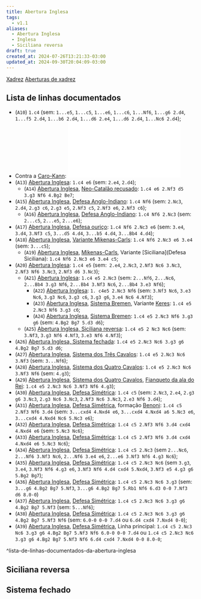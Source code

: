 ```yaml
---
title: Abertura Inglesa
tags:
  - v1.1
aliases:
  - Abertura Inglesa
  - Inglesa
  - Siciliana reversa
draft: true
created_at: 2024-07-26T13:21:33-03:00
updated_at: 2024-09-30T20:04:09-03:00
---
```


[Xadrez](../../../../sementes/2024/07/06/Xadrez.md)
[Aberturas de xadrez](../../../../atomos/2024/07/26/Xadrez_Aberturas.md)
## Lista de linhas documentados
- (`A10`) `1.c4` (sem: `1...e5`, `1...c5`, `1...e6`, `1...c6`, `1...Nf6`, `1...g6 2.d4`, `1...f5 2.d4`, `1...b6 2.d4`, `1...d6 2.e4`, `1...d6 2.d4`, `1...Nc6 2.d4`);
-  Contra a [Caro-Kann](../../../../ideias/2024/07/26/Xadrez_Caro_Kann.md): ![2024-07-05-Caro_Kann](../../../../ideias/2024/07/26/Xadrez_Caro_Kann.md#Linhas%20contra%20a%20abertura%20inglesa)
-  (`A13`) [Abertura Inglesa](Xadrez_Abertura_Inglesa.md): `1.c4 e6` (sem: `2.e4`, `2.d4`);
	-  (`A14`) [Abertura Inglesa](Xadrez_Abertura_Inglesa.md), [Neo-Catalão recusado](../12/Neo_Catalao_recusado.md): `1.c4 e6 2.Nf3 d5 3.g3 Nf6 4.Bg2 Be7`;
-  (`A15`) [Abertura Inglesa](Xadrez_Abertura_Inglesa.md), [Defesa Anglo-Indiano](../../../../ideias/2024/07/12/Xadrez_Defesa_Anglo_Indiano.md): `1.c4 Nf6` (sem: `2.Nc3`, `2.d4`, `2.g3 c6`, `2.g3 e5`, `2.Nf3 c5`, `2.Nf3 e6`, `2.Nf3 c6`);
	-  (`A16`) [Abertura Inglesa](Xadrez_Abertura_Inglesa.md), [Defesa Anglo-Indiano](../../../../ideias/2024/07/12/Xadrez_Defesa_Anglo_Indiano.md): `1.c4 Nf6 2.Nc3` (sem: `2...c5`, `2...e5`, `2...e6`);
- (`A17`) [Abertura Inglesa](Xadrez_Abertura_Inglesa.md), [Defesa ouriço](../../../../ideias/2024/07/12/Xadrez_Defesa_ourico.md): `1.c4 Nf6 2.Nc3 e6` (sem: `3.e4`, `3.d4`, `3.Nf3 c5`, `3...d5 4.d4`, `3...b5 4.d4`, `3...Bb4 4.d4`);
- (`A18`) [Abertura Inglesa](Xadrez_Abertura_Inglesa.md), [Variante Mikenas-Carls](../../../../ideias/2024/07/12/Xadrez_Mikenas_Carls.md): `1.c4 Nf6 2.Nc3 e6 3.e4` (sem: `3...c5`);
	- (`A19`) [Abertura Inglesa](Xadrez_Abertura_Inglesa.md), [Mikenas-Carls](../../../../ideias/2024/07/12/Xadrez_Mikenas_Carls.md), Variante [Siciliana](Defesa Siciliana): `1.c4 Nf6 2.Nc3 e6 3.e4 c5`;
-  (`A20`) [Abertura Inglesa](Xadrez_Abertura_Inglesa.md): `1.c4 e5` (sem:` 2.e4`, `2.Nc3`, `2.Nf3 Nc6 3.Nc3`, `2.Nf3 Nf6 3.Nc3`, `2.Nf3 d6 3.Nc3`);
	-  (`A21`) [Abertura Inglesa](Xadrez_Abertura_Inglesa.md): `1.c4 e5 2.Nc3` (sem: `2...Nf6`, `2...Nc6`, `2...Bb4 3.g3 Nf6`, `2...Bb4 3.Nf3 Nc6`, `2...Bb4 3.e3 Nf6`);
		-  (`A22`) [Abertura Inglesa](Xadrez_Abertura_Inglesa.md): `1. c4e5 2.Nc3 Nf6` (sem: `3.Nf3 Nc6`, `3.e3 Nc6`, `3.g3 Nc6`, `3.g3 c6`, `3.g3 g6`, `3.e4 Nc6 4.Nf3`);
		-  (`A23`) [Abertura Inglesa](Xadrez_Abertura_Inglesa.md), [Sistema Bremen](../../../../ideias/2024/07/12/Xadrez_Sistema_Bremen.md), Variante [Keres](../../../../ideias/2024/07/12/Xadrez_Keres.md): `1.c4 e5 2.Nc3 Nf6 3.g3 c6`;
		-  (`A24`) [Abertura Inglesa](Xadrez_Abertura_Inglesa.md), [Sistema Bremen](../../../../ideias/2024/07/12/Xadrez_Sistema_Bremen.md): `1.c4 e5 2.Nc3 Nf6 3.g3 g6` (sem: `4.Bg2 Bg7 5.d3 d6`);
	-  (`A25`) [Abertura Inglesa, Siciliana reversa](Xadrez_Abertura_Inglesa.md): `1.c4 e5 2 Nc3 Nc6` (sem: `3.Nf3`, `3.g3 Nf6 4.Nf3`, `3.e3 Nf6 4.Nf3`);
-  (`A26`) [Abertura Inglesa, Sistema fechada](Xadrez_Abertura_Inglesa.md): `1.c4 e5 2.Nc3 Nc6 3.g3 g6 4.Bg2 Bg7 5.d3 d6`;
-  (`A27`) [Abertura Inglesa](Xadrez_Abertura_Inglesa.md), [Sistema dos Três Cavalos](../../../../ideias/2024/07/12/Xadrez_Sistema_dos_Tres_Cavalos.md): `1.c4 e5 2.Nc3 Nc6 3.Nf3` (sem: `3...Nf6`);
-  (`A28`) [Abertura Inglesa](Xadrez_Abertura_Inglesa.md), [Sistema dos Quatro Cavalos](../../../../ideias/2024/07/12/Xadrez_Sistema_dos_Quatro_Cavalos.md): `1.c4 e5 2.Nc3 Nc6 3.Nf3 Nf6` (sem: `4.g3`);
-  (`A29`) [Abertura Inglesa](Xadrez_Abertura_Inglesa.md), [Sistema dos Quatro Cavalos](../../../../ideias/2024/07/12/Xadrez_Sistema_dos_Quatro_Cavalos.md), [Fianqueto da ala do Rei](../../../../sementes/2024/07/01/Xadrez_Fianqueto.md): `1.c4 e5 2.Nc3 Nc6 3.Nf3 Nf6 4.g3`);
-  (`A30`) [Abertura Inglesa](Xadrez_Abertura_Inglesa.md), [Defesa Simétrica](../../../../sementes/2024/07/12/Xadrez_Defesa_Simetrica.md): `1.c4 c5` (sem: `2.Nc3`, `2.e4`, `2.g3 g6 3.Nc3`, `2.g3 Nc6 3.Nc3`, `2.Nf3 Nc6 3.Nc3`, `2.e3 Nf6 3.d4`);
-  (`A31`) [Abertura Inglesa](Xadrez_Abertura_Inglesa.md), [Defesa Simétrica](../../../../sementes/2024/07/12/Xadrez_Defesa_Simetrica.md), formação [Benoni](../../../../ideias/2024/07/12/Xadrez_Benoni.md): `1.c4 c5 2.Nf3 Nf6 3.d4` (sem: `3...cxd4 4.Nxd4 e6`, `3...cxd4 4.Nxd4 a6 5.Nc3 e6`, `3...cxd4 4.Nxd4 Nc6 5.Nc3 e6`);
-  (`A32`) [Abertura Inglesa](Xadrez_Abertura_Inglesa.md), [Defesa Simétrica](../../../../sementes/2024/07/12/Xadrez_Defesa_Simetrica.md): `1.c4 c5 2.Nf3 Nf6 3.d4 cxd4 4.Nxd4 e6` (sem: `5.Nc3 Nc6`);
-  (`A33`) [Abertura Inglesa](Xadrez_Abertura_Inglesa.md), [Defesa Simétrica](../../../../sementes/2024/07/12/Xadrez_Defesa_Simetrica.md): `1.c4 c5 2.Nf3 Nf6 3.d4 cxd4 4.Nxd4 e6 5.Nc3 Nc6`);
-  (`A34`) [Abertura Inglesa](Xadrez_Abertura_Inglesa.md), [Defesa Simétrica](../../../../sementes/2024/07/12/Xadrez_Defesa_Simetrica.md): `1.c4 c5 2.Nc3` (sem `2...Nc6`, `2...Nf6 3.Nf3 Nc6`, `2...Nf6 3.e4 e6`, `2...e6 3.Nf3 Nf6 4.g3 Nc6`);
-  (`A35`) [Abertura Inglesa](Xadrez_Abertura_Inglesa.md), [Defesa Simétrica](../../../../sementes/2024/07/12/Xadrez_Defesa_Simetrica.md): `1.c4 c5 2.Nc3 Nc6` (sem `3.g3`, `3.e4`, `3.Nf3 Nf6 4.g3 e6`, `3.Nf3 Nf6 4.d4 cxd4 5.Nxd4`, `3.Nf3 e5 4.g3 g6 5.Bg2 Bg7`);
- (`A36`) [Abertura Inglesa](Xadrez_Abertura_Inglesa.md), [Defesa Simétrica](../../../../sementes/2024/07/12/Xadrez_Defesa_Simetrica.md): `1.c4 c5 2.Nc3 Nc6 3.g3` (sem: `3...g6 4.Bg2 Bg7 5.Nf3`, `3...g6 4.Bg2 Bg7 5.Rb1 Nf6 6.d3 0-0 7.Nf3 d6 8.0-0`)
- (`A37`) [Abertura Inglesa](Xadrez_Abertura_Inglesa.md), [Defesa Simétrica](../../../../sementes/2024/07/12/Xadrez_Defesa_Simetrica.md): `1.c4 c5 2.Nc3 Nc6 3.g3 g6 4.Bg2 Bg7 5.Nf3` (sem: `5...Nf6`);
- (`A38`) [Abertura Inglesa](Xadrez_Abertura_Inglesa.md), [Defesa Simétrica](../../../../sementes/2024/07/12/Xadrez_Defesa_Simetrica.md): `1.c4 c5 2.Nc3 Nc6 3.g3 g6 4.Bg2 Bg7 5.Nf3 Nf6` (sem: `6.0-0 0-0 7.d4` ou `6.d4 cxd4 7.Nxd4 0-0`);
- (`A39`) [Abertura Inglesa](Xadrez_Abertura_Inglesa.md), [Defesa Simétrica](../../../../sementes/2024/07/12/Xadrez_Defesa_Simetrica.md), Linha principal: `1.c4 c5 2.Nc3 Nc6 3.g3 g6 4.Bg2 Bg7 5.Nf3 Nf6 6.0-0 0-0 7.d4` ou `1.c4 c5 2.Nc3 Nc6 3.g3 g6 4.Bg2 Bg7 5.Nf3 Nf6 6.d4 cxd4 7.Nxd4 0-0 8.0-0`;

^lista-de-linhas-documentados-da-abertura-inglesa

## Siciliana reversa

## Sistema fechado 